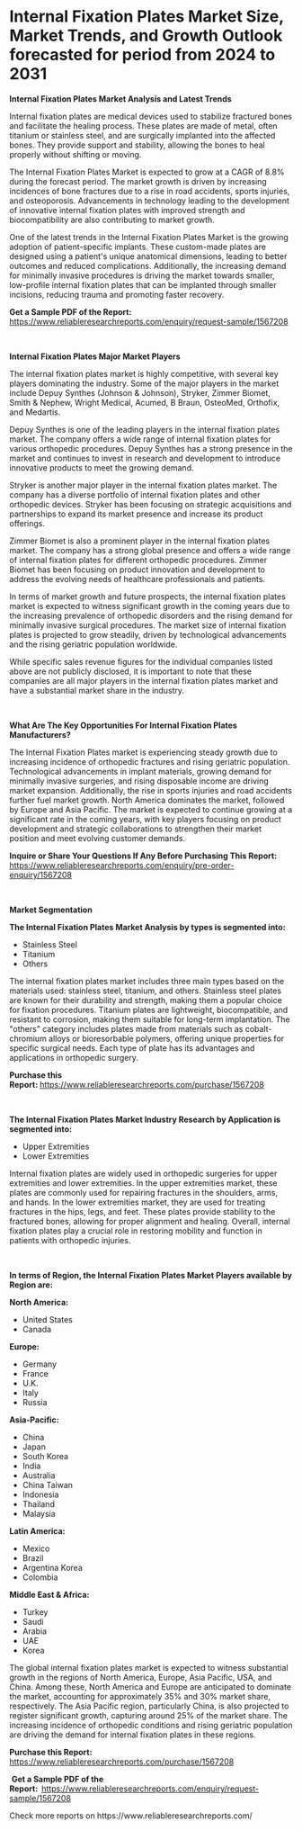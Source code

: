 <p><h1>Internal Fixation Plates Market Size, Market Trends, and Growth Outlook forecasted for period from 2024 to 2031</h1></p><p><strong>Internal Fixation Plates Market Analysis and Latest Trends</strong></p>
<p><p>Internal fixation plates are medical devices used to stabilize fractured bones and facilitate the healing process. These plates are made of metal, often titanium or stainless steel, and are surgically implanted into the affected bones. They provide support and stability, allowing the bones to heal properly without shifting or moving.</p><p>The Internal Fixation Plates Market is expected to grow at a CAGR of 8.8% during the forecast period. The market growth is driven by increasing incidences of bone fractures due to a rise in road accidents, sports injuries, and osteoporosis. Advancements in technology leading to the development of innovative internal fixation plates with improved strength and biocompatibility are also contributing to market growth.</p><p>One of the latest trends in the Internal Fixation Plates Market is the growing adoption of patient-specific implants. These custom-made plates are designed using a patient's unique anatomical dimensions, leading to better outcomes and reduced complications. Additionally, the increasing demand for minimally invasive procedures is driving the market towards smaller, low-profile internal fixation plates that can be implanted through smaller incisions, reducing trauma and promoting faster recovery.</p></p>
<p><strong>Get a Sample PDF of the Report:&nbsp;</strong> <a href="https://www.reliableresearchreports.com/enquiry/request-sample/1567208">https://www.reliableresearchreports.com/enquiry/request-sample/1567208</a></p>
<p>&nbsp;</p>
<p><strong>Internal Fixation Plates Major Market Players</strong></p>
<p><p>The internal fixation plates market is highly competitive, with several key players dominating the industry. Some of the major players in the market include Depuy Synthes (Johnson & Johnson), Stryker, Zimmer Biomet, Smith & Nephew, Wright Medical, Acumed, B Braun, OsteoMed, Orthofix, and Medartis.</p><p>Depuy Synthes is one of the leading players in the internal fixation plates market. The company offers a wide range of internal fixation plates for various orthopedic procedures. Depuy Synthes has a strong presence in the market and continues to invest in research and development to introduce innovative products to meet the growing demand.</p><p>Stryker is another major player in the internal fixation plates market. The company has a diverse portfolio of internal fixation plates and other orthopedic devices. Stryker has been focusing on strategic acquisitions and partnerships to expand its market presence and increase its product offerings.</p><p>Zimmer Biomet is also a prominent player in the internal fixation plates market. The company has a strong global presence and offers a wide range of internal fixation plates for different orthopedic procedures. Zimmer Biomet has been focusing on product innovation and development to address the evolving needs of healthcare professionals and patients.</p><p>In terms of market growth and future prospects, the internal fixation plates market is expected to witness significant growth in the coming years due to the increasing prevalence of orthopedic disorders and the rising demand for minimally invasive surgical procedures. The market size of internal fixation plates is projected to grow steadily, driven by technological advancements and the rising geriatric population worldwide.</p><p>While specific sales revenue figures for the individual companies listed above are not publicly disclosed, it is important to note that these companies are all major players in the internal fixation plates market and have a substantial market share in the industry.</p></p>
<p>&nbsp;</p>
<p><strong>What Are The Key Opportunities For Internal Fixation Plates Manufacturers?</strong></p>
<p><p>The Internal Fixation Plates market is experiencing steady growth due to increasing incidence of orthopedic fractures and rising geriatric population. Technological advancements in implant materials, growing demand for minimally invasive surgeries, and rising disposable income are driving market expansion. Additionally, the rise in sports injuries and road accidents further fuel market growth. North America dominates the market, followed by Europe and Asia Pacific. The market is expected to continue growing at a significant rate in the coming years, with key players focusing on product development and strategic collaborations to strengthen their market position and meet evolving customer demands.</p></p>
<p><strong>Inquire or Share Your Questions If Any Before Purchasing This Report:</strong> <a href="https://www.reliableresearchreports.com/enquiry/pre-order-enquiry/1567208">https://www.reliableresearchreports.com/enquiry/pre-order-enquiry/1567208</a></p>
<p>&nbsp;</p>
<p><strong>Market Segmentation</strong></p>
<p><strong>The Internal Fixation Plates Market Analysis by types is segmented into:</strong></p>
<p><ul><li>Stainless Steel</li><li>Titanium</li><li>Others</li></ul></p>
<p><p>The internal fixation plates market includes three main types based on the materials used: stainless steel, titanium, and others. Stainless steel plates are known for their durability and strength, making them a popular choice for fixation procedures. Titanium plates are lightweight, biocompatible, and resistant to corrosion, making them suitable for long-term implantation. The "others" category includes plates made from materials such as cobalt-chromium alloys or bioresorbable polymers, offering unique properties for specific surgical needs. Each type of plate has its advantages and applications in orthopedic surgery.</p></p>
<p><strong>Purchase this Report:&nbsp;</strong><a href="https://www.reliableresearchreports.com/purchase/1567208">https://www.reliableresearchreports.com/purchase/1567208</a></p>
<p>&nbsp;</p>
<p><strong>The Internal Fixation Plates Market Industry Research by Application is segmented into:</strong></p>
<p><ul><li>Upper Extremities</li><li>Lower Extremities</li></ul></p>
<p><p>Internal fixation plates are widely used in orthopedic surgeries for upper extremities and lower extremities. In the upper extremities market, these plates are commonly used for repairing fractures in the shoulders, arms, and hands. In the lower extremities market, they are used for treating fractures in the hips, legs, and feet. These plates provide stability to the fractured bones, allowing for proper alignment and healing. Overall, internal fixation plates play a crucial role in restoring mobility and function in patients with orthopedic injuries.</p></p>
<p>&nbsp;</p>
<p><strong>In terms of Region, the Internal Fixation Plates Market Players available by Region are:</strong></p>
<p>
    <p> <strong> North America: </strong>
        <ul>
            <li>United States</li>
            <li>Canada</li>
        </ul>
        </p> 
    <p> <strong> Europe: </strong>
        <ul>
            <li>Germany</li>
            <li>France</li>
            <li>U.K.</li>
            <li>Italy</li>
            <li>Russia</li>
        </ul>
        </p> 
    <p> <strong> Asia-Pacific: </strong>
        <ul>
            <li>China</li>
            <li>Japan</li>
            <li>South Korea</li>
            <li>India</li>
            <li>Australia</li>
            <li>China Taiwan</li>
            <li>Indonesia</li>
            <li>Thailand</li>
            <li>Malaysia</li>
        </ul>
        </p> 
    <p> <strong> Latin America: </strong>
        <ul>
            <li>Mexico</li>
            <li>Brazil</li>
            <li>Argentina Korea</li>
            <li>Colombia</li>
        </ul>
        </p> 
    <p> <strong> Middle East & Africa: </strong>
        <ul>
            <li>Turkey</li>
            <li>Saudi</li>
            <li>Arabia</li>
            <li>UAE</li>
            <li>Korea</li>
        </ul>
    </p>
    </p>
<p><p>The global internal fixation plates market is expected to witness substantial growth in the regions of North America, Europe, Asia Pacific, USA, and China. Among these, North America and Europe are anticipated to dominate the market, accounting for approximately 35% and 30% market share, respectively. The Asia Pacific region, particularly China, is also projected to register significant growth, capturing around 25% of the market share. The increasing incidence of orthopedic conditions and rising geriatric population are driving the demand for internal fixation plates in these regions.</p></p>
<p><strong>Purchase this Report: </strong><a href="https://www.reliableresearchreports.com/purchase/1567208">https://www.reliableresearchreports.com/purchase/1567208</a></p>
<p>&nbsp;<strong>Get a Sample PDF of the Report:&nbsp;&nbsp;</strong><a href="https://www.reliableresearchreports.com/enquiry/request-sample/1567208">https://www.reliableresearchreports.com/enquiry/request-sample/1567208</a></p>
<p><strong></strong></p>
<p>Check more reports on https://www.reliableresearchreports.com/</p>